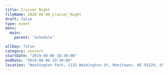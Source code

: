 ```yaml
---
title: Cruiser Night
fileName: 2020-08-06_Cruiser_Night
draft: false
type: event
menu: 
  main:
    parent: 'Schedule'

allDay: false
category: concert
startDate: "2019-08-06 18:30:00"
endDate: "2019-08-06 19:30:00"
location: "Washington Park, 1115 Washington St, Manitowoc, WI 54220, USA"
---
```

